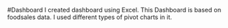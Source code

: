 #Dashboard
I created dashboard using Excel.
This Dashboard is based on foodsales data.
I used different types of pivot charts in it. 
